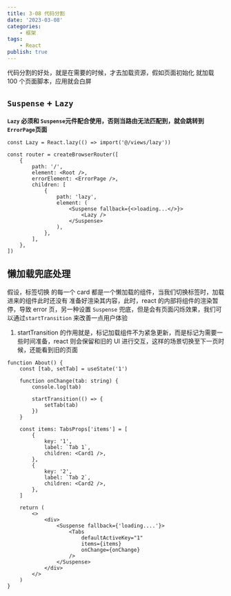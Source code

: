 ```yaml
---
title: 3-08 代码分割
date: '2023-03-08'
categories:
    - 框架
tags:
    - React
publish: true
---
```


代码分割的好处，就是在需要的时候，才去加载资源，假如页面初始化 就加载 100 个页面脚本，应用就会白屏

## `Suspense` + `Lazy`

**`Lazy` 必须和 `Suspense`元件配合使用，否则当路由无法匹配到，就会跳转到`ErrorPage`页面**

```tsx
const Lazy = React.lazy(() => import('@/views/lazy'))

const router = createBrowserRouter([
    {
        path: '/',
        element: <Root />,
        errorElement: <ErrorPage />,
        children: [
            {
                path: 'lazy',
                element: (
                    <Suspense fallback={<>loading...</>}>
                        <Lazy />
                    </Suspense>
                ),
            },
        ],
    },
])
```

## 懒加载兜底处理

假设，标签切换 的每一个 card 都是一个懒加载的组件，当我们切换标签时，加载进来的组件此时还没有 准备好渲染其内容，此时，react 的内部将组件的渲染暂停，导致 error 页，另一种设置 `Suspense` 兜底，但是会有页面闪烁效果，我们可以通过`startTransition` 来改善一点用户体验

1. startTransition 的作用就是，标记加载组件不为紧急更新，而是标记为需要一些时间准备，react 则会保留和旧的 UI 进行交互，这样的场景切换至下一页时候，还能看到旧的页面

```tsx
function About() {
    const [tab, setTab] = useState('1')

    function onChange(tab: string) {
        console.log(tab)

        startTransition(() => {
            setTab(tab)
        })
    }

    const items: TabsProps['items'] = [
        {
            key: '1',
            label: `Tab 1`,
            children: <Card1 />,
        },
        {
            key: '2',
            label: `Tab 2`,
            children: <Card2 />,
        },
    ]

    return (
        <>
            <div>
                <Suspense fallback={'loading....'}>
                    <Tabs
                        defaultActiveKey="1"
                        items={items}
                        onChange={onChange}
                    />
                </Suspense>
            </div>
        </>
    )
}
```
